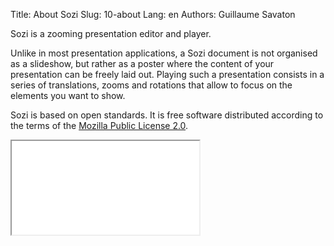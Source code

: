 Title: About Sozi
Slug: 10-about
Lang: en
Authors: Guillaume Savaton

Sozi is a zooming presentation editor and player.

Unlike in most presentation applications, a Sozi document is not organised as a slideshow,
but rather as a poster where the content of your presentation can be freely laid out.
Playing such a presentation consists in a series of translations, zooms and rotations
that allow to focus on the elements you want to show.

Sozi is based on open standards.
It is free software distributed according to the terms of the
[Mozilla Public License 2.0](http://www.mozilla.org/MPL/2.0/).

<iframe class="sozi" src="{static}/presentations/this-is-not-a-slideshow.sozi.html">
</iframe>
